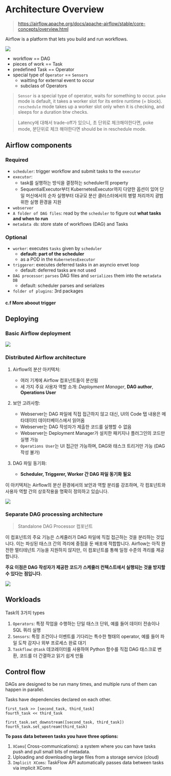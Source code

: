 # Architecture Overview
> https://airflow.apache.org/docs/apache-airflow/stable/core-concepts/overview.html

Airflow is a platform that lets you build and run workflows.

![](https://airflow.apache.org/docs/apache-airflow/stable/_images/edge_label_example.png)

- workflow == DAG
- pieces of work == Task
- predefined Task == Operator
- special type of `Operator` == `Sensors`
    - waitting for external event to occur
    - subclass of Operators

> `Sensor` is a special type of operator, waits for something to occur. `poke` mode is default, it takes a worker slot for its entire runtime (= block). `reschedule` mode takes up a worker slot only when it is checking, and sleeps for a duration btw checks.

> Latency에 대해서 trade-off가 있으니, 초 단위로 체크해야한다면, poke mode, 분단위로 체크 해야한다면 should be in reschedule mode.



## Airflow components

### Required

- `scheduler`: trigger workflow and submit tasks to the `executor`
- `executor`: 
    - task를 실행하는 방식을 결정하는 scheduler의 property
    - SequentialExecutor부터 KubernetesExecutor까지 다양한 옵션이 있어 단일 머신에서의 순차 실행부터 대규모 분산 클러스터에서의 병렬 처리까지 광범위한 실행 환경을 지원
- `webserver`
- `A folder of DAG files`: read by the `scheduler` to figure out **what tasks and when to run**
- `metadata db`: store state of workflows (DAG) and Tasks


### Optional

- `worker`: executes `tasks` given by `scheduler`
    - **default: part of the scheduler**
    - as a POD in the `KubernetesExecutor`
- `triggerer`: executes deferred tasks in an asyncio envet loop
    - default: deferred tasks are not used
- `DAG processor`: `parses` DAG files and `serializes` them into the `metadata DB`
    - default: scheduler parses and serializes
- `folder of plugins`: 3rd packages


#### c.f More aboout trigger


<script src="https://gist.github.com/minkj1992/35a095bdf92ca170cba686aaa5b85233.js"></script>



## Deploying

### Basic Airflow deployment

![](https://airflow.apache.org/docs/apache-airflow/stable/_images/diagram_basic_airflow_architecture.png)


### Distributed Airflow architecture

1. Airflow의 분산 아키텍처:
   - 여러 기계에 Airflow 컴포넌트들이 분산됨
   - 세 가지 주요 사용자 역할 소개: *Deployment Manager*, **DAG author**, **Operations User**

2. 보안 고려사항:
   - Webserver는 DAG 파일에 직접 접근하지 않고 대신, UI의 Code 탭 내용은 메타데이터 데이터베이스에서 읽어옴
   - Webserver는 DAG 작성자가 제출한 코드를 실행할 수 없음
   - Webserver는 Deployment Manager가 설치한 패키지나 플러그인의 코드만 실행 가능
   - `Operations User`는 UI 접근만 가능하며, DAG와 태스크 트리거만 가능 (DAG 작성 불가)

3. DAG 파일 동기화:
   - **Scheduler, Triggerer, Worker 간 DAG 파일 동기화 필요**

이 아키텍처는 Airflow의 분산 환경에서의 보안과 역할 분리를 강조하며, 각 컴포넌트와 사용자 역할 간의 상호작용을 명확히 정의하고 있습니다.

![](https://airflow.apache.org/docs/apache-airflow/stable/_images/diagram_distributed_airflow_architecture.png)

### Separate DAG processing architecture
> Standalone DAG Processor 컴포넌트


이 컴포넌트의 주요 기능은 스케줄러가 DAG 파일에 직접 접근하는 것을 분리하는 것입니다. 이는 파싱된 태스크 간의 격리에 중점을 둔 배포에 적합합니다.
Airflow는 아직 완전한 멀티테넌트 기능을 지원하지 않지만, 이 컴포넌트를 통해 일정 수준의 격리를 제공합니다.

**주요 이점은 DAG 작성자가 제공한 코드가 스케줄러 컨텍스트에서 실행되는 것을 방지할 수 있다는 점입니다.**

![](https://airflow.apache.org/docs/apache-airflow/stable/_images/diagram_dag_processor_airflow_architecture.png)


## Workloads

Task의 3가지 types

1. `Operators`: 특정 작업을 수행하는 단일 태스크 단위, 예를 들어 데이터 전송이나 SQL 쿼리 실행
2. `Sensors`: 특정 조건이나 이벤트를 기다리는 특수한 형태의 operator, 예를 들어 파일 도착 감지나 외부 프로세스 완료 대기
3. `Taskflow`: `@task` 데코레이터를 사용하여 Python 함수를 직접 DAG 태스크로 변환, 코드를 더 간결하고 읽기 쉽게 만듦


## Control flow

DAGs are designed to be run many times, and multiple runs of them can happen in parallel.

Tasks have dependencies declared on each other.

```
first_task >> [second_task, third_task]
fourth_task << third_task
```

```
first_task.set_downstream([second_task, third_task])
fourth_task.set_upstream(third_task)
```


**To pass data between tasks you have three options:**

1. `XComs`( Cross-communications): a system where you can have tasks push and pull small bits of metadata.
2. Uploading and downloading large files from a storage service (cloud)
3. `Implicit XComs`: TaskFlow API automatically passes data between tasks via implicit XComs